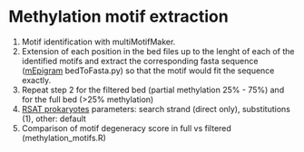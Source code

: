 # Methylation motif extraction

1. Motif identification with multiMotifMaker. 
2. Extension of each position in the bed files up to the lenght of each of the identified motifs and extract the corresponding fasta sequence ([mEpigram](https://github.com/Wang-lab-UCSD/mEpigram) bedToFasta.py) so that the motif would fit the sequence exactly. 
3. Repeat step 2 for the filtered bed (partial methylation 25% - 75%) and for the full bed (>25% methylation)
4. [RSAT prokaryotes](http://rsat.sb-roscoff.fr/dna-pattern_form.cgi) parameters: search strand (direct only), substitutions (1), other: default
5. Comparison of motif degeneracy score in full vs filtered (methylation_motifs.R)
